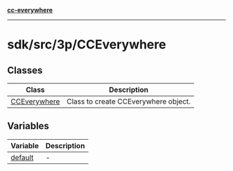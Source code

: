 [**cc-everywhere**](../../../../index.md)

***

# sdk/src/3p/CCEverywhere

## Classes

| Class | Description |
| ------ | ------ |
| [CCEverywhere](classes/cc-everywhere.md) | Class to create CCEverywhere object. |

## Variables

| Variable | Description |
| ------ | ------ |
| [default](variables/default.md) | - |
